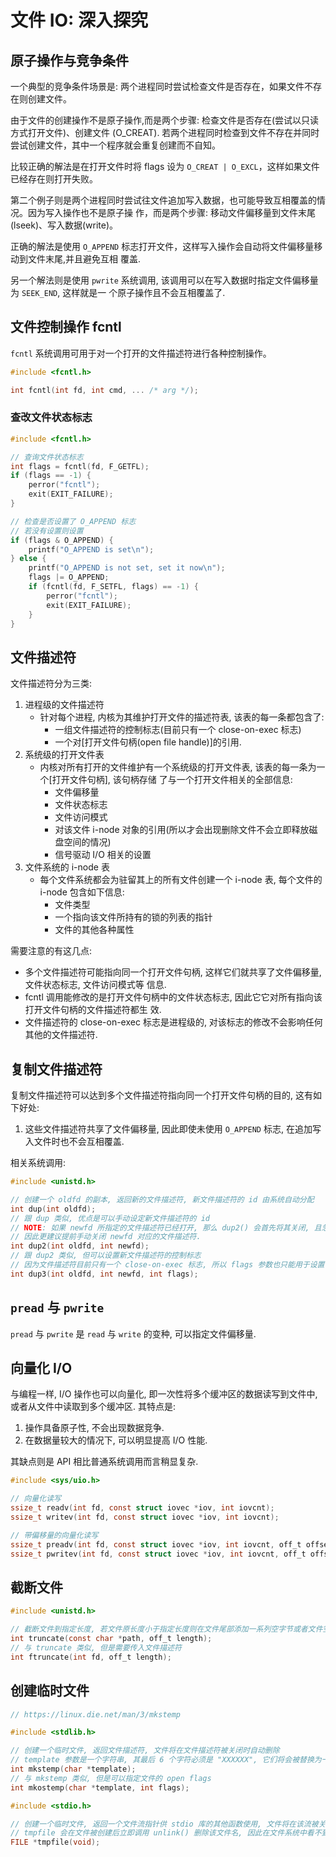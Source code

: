 # 文件 IO: 深入探究

## 原子操作与竞争条件

一个典型的竞争条件场景是: 两个进程同时尝试检查文件是否存在，如果文件不存在则创建文件。

由于文件的创建操作不是原子操作,而是两个步骤: 检查文件是否存在(尝试以只读方式打开文件)、创建文件
(O_CREAT).
若两个进程同时检查到文件不存在并同时尝试创建文件，其中一个程序就会重复创建而不自知。

比较正确的解法是在打开文件时将 flags 设为 `O_CREAT | O_EXCL`，这样如果文件已经存在则打开失败。

第二个例子则是两个进程同时尝试往文件追加写入数据，也可能导致互相覆盖的情况。因为写入操作也不是原子操
作，而是两个步骤: 移动文件偏移量到文件末尾(lseek)、写入数据(write)。

正确的解法是使用 `O_APPEND` 标志打开文件，这样写入操作会自动将文件偏移量移动到文件末尾,并且避免互相
覆盖.

另一个解法则是使用 `pwrite` 系统调用, 该调用可以在写入数据时指定文件偏移量为 `SEEK_END`, 这样就是一
个原子操作且不会互相覆盖了.

## 文件控制操作 fcntl

`fcntl` 系统调用可用于对一个打开的文件描述符进行各种控制操作。

```c
#include <fcntl.h>

int fcntl(int fd, int cmd, ... /* arg */);
```

### 查改文件状态标志

```c
#include <fcntl.h>

// 查询文件状态标志
int flags = fcntl(fd, F_GETFL);
if (flags == -1) {
    perror("fcntl");
    exit(EXIT_FAILURE);
}

// 检查是否设置了 O_APPEND 标志
// 若没有设置则设置
if (flags & O_APPEND) {
    printf("O_APPEND is set\n");
} else {
    printf("O_APPEND is not set, set it now\n");
    flags |= O_APPEND;
    if (fcntl(fd, F_SETFL, flags) == -1) {
        perror("fcntl");
        exit(EXIT_FAILURE);
    }
}
```

## 文件描述符

文件描述符分为三类:

1. 进程级的文件描述符
   - 针对每个进程, 内核为其维护打开文件的描述符表, 该表的每一条都包含了:
     - 一组文件描述符的控制标志(目前只有一个 close-on-exec 标志)
     - 一个对[打开文件句柄(open file handle)]的引用.
2. 系统级的打开文件表
   - 内核对所有打开的文件维护有一个系统级的打开文件表, 该表的每一条为一个[打开文件句柄], 该句柄存储
     了与一个打开文件相关的全部信息:
     - 文件偏移量
     - 文件状态标志
     - 文件访问模式
     - 对该文件 i-node 对象的引用(所以才会出现删除文件不会立即释放磁盘空间的情况)
     - 信号驱动 I/O 相关的设置
3. 文件系统的 i-node 表
   - 每个文件系统都会为驻留其上的所有文件创建一个 i-node 表, 每个文件的 i-node 包含如下信息:
     - 文件类型
     - 一个指向该文件所持有的锁的列表的指针
     - 文件的其他各种属性

需要注意的有这几点:

- 多个文件描述符可能指向同一个打开文件句柄, 这样它们就共享了文件偏移量, 文件状态标志, 文件访问模式等
  信息.
- fcntl 调用能修改的是打开文件句柄中的文件状态标志, 因此它它对所有指向该打开文件句柄的文件描述符都生
  效.
- 文件描述符的 close-on-exec 标志是进程级的, 对该标志的修改不会影响任何其他的文件描述符.

## 复制文件描述符

复制文件描述符可以达到多个文件描述符指向同一个打开文件句柄的目的, 这有如下好处:

1. 这些文件描述符共享了文件偏移量, 因此即使未使用 `O_APPEND` 标志, 在追加写入文件时也不会互相覆盖.

相关系统调用:

```c
#include <unistd.h>

// 创建一个 oldfd 的副本, 返回新的文件描述符, 新文件描述符的 id 由系统自动分配
int dup(int oldfd);
// 跟 dup 类似, 优点是可以手动设定新文件描述符的 id
// NOTE: 如果 newfd 所指定的文件描述符已经打开, 那么 dup2() 会首先将其关闭, 且忽略关闭操作触发的任何错误.
// 因此更建议提前手动关闭 newfd 对应的文件描述符.
int dup2(int oldfd, int newfd);
// 跟 dup2 类似, 但可以设置新文件描述符的控制标志
// 因为文件描述符目前只有一个 close-on-exec 标志, 所以 flags 参数也只能用于设置该标志
int dup3(int oldfd, int newfd, int flags);
```


## `pread` 与 `pwrite`

`pread` 与 `pwrite` 是 `read` 与 `write` 的变种, 可以指定文件偏移量.


## 向量化 I/O

与编程一样, I/O 操作也可以向量化, 即一次性将多个缓冲区的数据读写到文件中, 或者从文件中读取到多个缓冲区.
其特点是:

1. 操作具备原子性, 不会出现数据竞争.
2. 在数据量较大的情况下, 可以明显提高 I/O 性能.

其缺点则是 API 相比普通系统调用而言稍显复杂.

```c
#include <sys/uio.h>

// 向量化读写
ssize_t readv(int fd, const struct iovec *iov, int iovcnt);
ssize_t writev(int fd, const struct iovec *iov, int iovcnt);

// 带偏移量的向量化读写
ssize_t preadv(int fd, const struct iovec *iov, int iovcnt, off_t offset);
ssize_t pwritev(int fd, const struct iovec *iov, int iovcnt, off_t offset);
```

## 截断文件

```c
#include <unistd.h>

// 截断文件到指定长度, 若文件原长度小于指定长度则在文件尾部添加一系列空字节或者文件空洞
int truncate(const char *path, off_t length);
// 与 truncate 类似, 但是需要传入文件描述符
int ftruncate(int fd, off_t length);
```

## 创建临时文件

```c
// https://linux.die.net/man/3/mkstemp

#include <stdlib.h>

// 创建一个临时文件, 返回文件描述符, 文件将在文件描述符被关闭时自动删除
// template 参数是一个字符串, 其最后 6 个字符必须是 "XXXXXX", 它们将会被替换为一个唯一的随机字符串
int mkstemp(char *template);
// 与 mkstemp 类似, 但是可以指定文件的 open flags
int mkostemp(char *template, int flags);
```

```c
#include <stdio.h>

// 创建一个临时文件, 返回一个文件流指针供 stdio 库的其他函数使用, 文件将在该流被关闭时自动删除
// tmpfile 会在文件被创建后立即调用 unlink() 删除该文件名, 因此在文件系统中看不到该文件
FILE *tmpfile(void);
```

